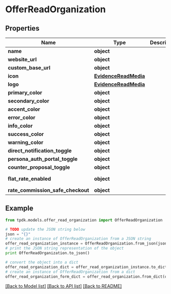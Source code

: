 # OfferReadOrganization


## Properties

Name | Type | Description | Notes
------------ | ------------- | ------------- | -------------
**name** | **object** |  | [optional] 
**website_url** | **object** |  | [optional] 
**custom_base_url** | **object** |  | [optional] 
**icon** | [**EvidenceReadMedia**](EvidenceReadMedia.md) |  | [optional] 
**logo** | [**EvidenceReadMedia**](EvidenceReadMedia.md) |  | [optional] 
**primary_color** | **object** |  | [optional] 
**secondary_color** | **object** |  | [optional] 
**accent_color** | **object** |  | [optional] 
**error_color** | **object** |  | [optional] 
**info_color** | **object** |  | [optional] 
**success_color** | **object** |  | [optional] 
**warning_color** | **object** |  | [optional] 
**direct_notification_toggle** | **object** |  | 
**persona_auth_portal_toggle** | **object** |  | 
**counter_proposal_toggle** | **object** |  | 
**flat_rate_enabled** | **object** |  | [optional] [readonly] 
**rate_commission_safe_checkout** | **object** |  | 

## Example

```python
from tpdk.models.offer_read_organization import OfferReadOrganization

# TODO update the JSON string below
json = "{}"
# create an instance of OfferReadOrganization from a JSON string
offer_read_organization_instance = OfferReadOrganization.from_json(json)
# print the JSON string representation of the object
print OfferReadOrganization.to_json()

# convert the object into a dict
offer_read_organization_dict = offer_read_organization_instance.to_dict()
# create an instance of OfferReadOrganization from a dict
offer_read_organization_form_dict = offer_read_organization.from_dict(offer_read_organization_dict)
```
[[Back to Model list]](../README.md#documentation-for-models) [[Back to API list]](../README.md#documentation-for-api-endpoints) [[Back to README]](../README.md)


